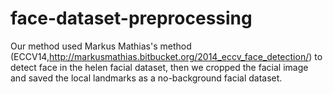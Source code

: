 # face-dataset-preprocessing
Our method used Markus Mathias's method (ECCV14,http://markusmathias.bitbucket.org/2014_eccv_face_detection/) to detect face in the helen facial dataset, then we cropped the facial image and saved the local landmarks as a no-background facial dataset.

